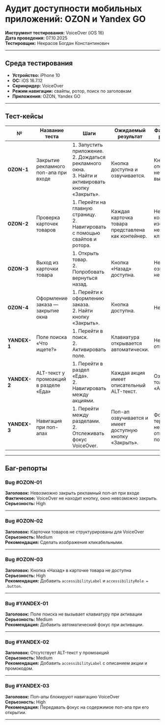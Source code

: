
# Аудит доступности мобильных приложений: **OZON** и **Yandex GO**  
**Инструмент тестирования:** VoiceOver (iOS 16)  
**Дата проведения:** 07.10.2025  
**Тестировщик:** Некрасов Богдан Константинович 

---

## Среда тестирования
- **Устройство:** iPhone 10  
- **ОС:** iOS 16.7.12  
- **Скринридер:** VoiceOver  
- **Режим навигации:** свайпы, ротор, поиск по заголовкам 
- **Приложения:** OZON, Yandex GO

---

## Тест-кейсы

| № | Название теста | Шаги | Ожидаемый результат | Фактический результат | Статус |
|---|----------------|------|---------------------|------------------------|---------|
| **OZON-1** | Закрытие рекламного поп-апа при входе | 1. Запустить приложение.<br>2. Дождаться рекламного окна.<br>3. Найти и активировать кнопку «Закрыть». | Кнопка доступна и озвучивается. | Кнопка отсутствует; невозможно выйти. | ❌ Fail |
| **OZON-2** | Проверка карточек товаров | 1. Перейти на главную страницу.<br>2. Навигировать с помощью свайпов и ротора. | Каждая карточка товара представлена как контейнер. | Нет контейнеров, изображения не кликабельны. | ⚠️ Partial |
| **OZON-3** | Выход из карточки товара | 1. Открыть товар.<br>2. Попробовать вернуться назад. | Кнопка «Назад» доступна. | Не озвучивается, неактивна. | ❌ Fail |
| **OZON-4** | Оформление заказа — закрытие окна | 1. Перейти к оформлению заказа.<br>2. Найти кнопку «Закрыть». | Кнопка доступна. | Недоступна. | ❌ Fail |
| **YANDEX-1** | Поле поиска «Что ищете?» | 1. Перейти в поиск.<br>2. Активировать поле. | Клавиатура открывается автоматически. | Не открывается. | ⚠️ Partial |
| **YANDEX-2** | ALT-текст у промоакций в разделе «Еда» | 1. Перейти в раздел «Еда».<br>2. Навигировать между акциями. | Каждая акция имеет описательный ALT-текст. | Озвучивается только как «Акция». | ⚠️ Partial |
| **YANDEX-3** | Навигация при поп-апах | 1. Перейти между разделами.<br>2. Отслеживать фокус VoiceOver. | Поп-ап озвучивается и имеет доступную кнопку «Закрыть». | Фокус теряется, непонятно, открылся ли поп-ап. | ❌ Fail |

---

## Баг-репорты

### **Bug #OZON-01**
**Заголовок:** Невозможно закрыть рекламный поп-ап при входе   
**Фактическое:** VoiceOver не находит кнопку, окно невозможно закрыть.  
**Серьезность:** High   

---

### **Bug #OZON-02**
**Заголовок:** Карточки товаров не структурированы для VoiceOver  
**Серьезность:** Medium  
**Рекомендация:** Сделать изображения кликабельными.  

---

### **Bug #OZON-03**
**Заголовок:** Кнопка «Назад» в карточке товара не доступна  
**Серьезность:** High  
**Рекомендация:** Добавить `accessibilityLabel` и `accessibilityRole = .button`.  

---

### **Bug #YANDEX-01**
**Заголовок:** Поле поиска не вызывает клавиатуру при активации  
**Серьезность:** Medium  
**Рекомендация:** Добавить автоматический фокус при активации.  

---

### **Bug #YANDEX-02**
**Заголовок:** Отсутствует ALT-текст у промоакций  
**Серьезность:** Medium  
**Рекомендация:** Добавить `accessibilityLabel` с описанием акции и промокодом.  

---

### **Bug #YANDEX-03**
**Заголовок:** Поп-апы блокируют навигацию VoiceOver  
**Серьезность:** High  
**Рекомендация:** Передавать фокус на содержимое поп-апа при его открытии.  

---


